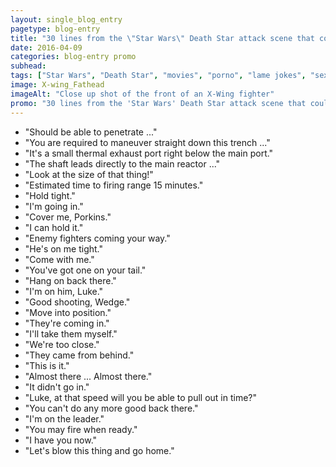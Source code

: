 ```yaml
---
layout: single_blog_entry
pagetype: blog-entry
title: "30 lines from the \"Star Wars\" Death Star attack scene that could be from a porno movie"
date: 2016-04-09
categories: blog-entry promo
subhead:
tags: ["Star Wars", "Death Star", "movies", "porno", "lame jokes", "sexual innuendo", "nerd shit"]
image: X-wing_Fathead
imageAlt: "Close up shot of the front of an X-Wing fighter"
promo: "30 lines from the 'Star Wars' Death Star attack scene that could be from a porno movie"
---  
```

* "Should be able to penetrate ..."
* "You are required to maneuver straight down this trench ..."
* "It's a small thermal exhaust port right below the main port."
* "The shaft leads directly to the main reactor ..."
* "Look at the size of that thing!"
* "Estimated time to firing range 15 minutes."
* "Hold tight."
* "I'm going in."
* "Cover me, Porkins."
* "I can hold it."
* "Enemy fighters coming your way."
* "He's on me tight."
* "Come with me."
* "You've got one on your tail."
* "Hang on back there."
* "I'm on him, Luke."
* "Good shooting, Wedge."
* "Move into position."
* "They're coming in."
* "I'll take them myself."
* "We're too close."
* "They came from behind."
* "This is it."
* "Almost there ... Almost there."
* "It didn't go in."
* "Luke, at that speed will you be able to pull out in time?"
* "You can't do any more good back there."
* "I'm on the leader."
* "You may fire when ready."
* "I have you now."
* "Let's blow this thing and go home."
